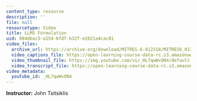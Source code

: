 ```yaml
---
content_type: resource
description: ''
file: null
resourcetype: Video
title: LLMS Formulation
uid: 084dbac5-a154-6fdf-b32f-e2621a4cac81
video_files:
  archive_url: https://archive.org/download/MITRES.6-012S18/MITRES6_012S18_L17-02_300k.mp4
  video_captions_file: https://open-learning-course-data-rc.s3.amazonaws.com/res-6-012-introduction-to-probability-spring-2018/470ac37a63ad5cbcba42c594ec7ce4cd_HL7qwWvON4.vtt
  video_thumbnail_file: https://img.youtube.com/vi/_HL7qwWvON4/default.jpg
  video_transcript_file: https://open-learning-course-data-rc.s3.amazonaws.com/res-6-012-introduction-to-probability-spring-2018/55e1f98550110cea4b1980ec9df6224d_HL7qwWvON4.pdf
video_metadata:
  youtube_id: _HL7qwWvON4
---
```


**Instructor:** John Tsitsiklis